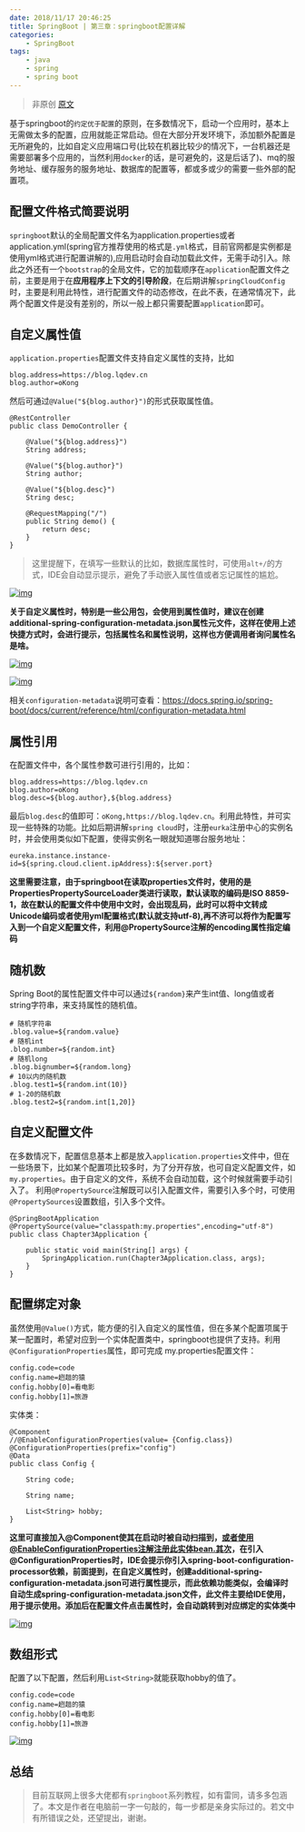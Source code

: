 ```yaml
---
date: 2018/11/17 20:46:25
title: SpringBoot | 第三章：springboot配置详解
categories:
    - SpringBoot
tags:
    - java
    - spring
    - spring boot 
---
```

> 非原创 [原文](https://blog.lqdev.cn/2018/07/14/springboot/chapter-third/)

基于springboot的`约定优于配置`的原则，在多数情况下，启动一个应用时，基本上无需做太多的配置，应用就能正常启动。但在大部分开发环境下，添加额外配置是无所避免的，比如自定义应用端口号(比较在机器比较少的情况下，一台机器还是需要部署多个应用的，当然利用`docker`的话，是可避免的，这是后话了)、mq的服务地址、缓存服务的服务地址、数据库的配置等，都或多或少的需要一些外部的配置项。

## 配置文件格式简要说明

`springboot`默认的全局配置文件名为application.properties或者application.yml(spring官方推荐使用的格式是`.yml`格式，目前官网都是实例都是使用yml格式进行配置讲解的),应用启动时会自动加载此文件，无需手动引入。除此之外还有一个`bootstrap`的全局文件，它的加载顺序在`application`配置文件之前，主要是用于在**应用程序上下文的引导阶段**，在后期讲解`springCloudConfig`时，主要是利用此特性，进行配置文件的动态修改，在此不表，在通常情况下，此两个配置文件是没有差别的，所以一般上都只需要配置`application`即可。

## 自定义属性值

`application.properties`配置文件支持自定义属性的支持，比如

```
blog.address=https://blog.lqdev.cn
blog.author=oKong
```



然后可通过`@Value("${blog.author}")`的形式获取属性值。

```
@RestController
public class DemoController {

	@Value("${blog.address}")
	String address;
	
	@Value("${blog.author}")
	String author;
	
	@Value("${blog.desc}")	
	String desc;
	
	@RequestMapping("/")
	public String demo() {
		return desc;
	}
}
```



> 这里提醒下，在填写一些默认的比如，数据库属性时，可使用`alt+/`的方式，IDE会自动显示提示，避免了手动嵌入属性值或者忘记属性的尴尬。

[![img](https://wx-10045722.cos.ap-shanghai.myqcloud.com/blog-srping-boot-1/95060000.jpg)](https://wx-10045722.cos.ap-shanghai.myqcloud.com/blog-srping-boot-1/95060000.jpg)

**关于自定义属性时，特别是一些公用包，会使用到属性值时，建议在创建additional-spring-configuration-metadata.json属性元文件，这样在使用上述快捷方式时，会进行提示，包括属性名和属性说明，这样也方便调用者询问属性名是啥。**

[![img](https://wx-10045722.cos.ap-shanghai.myqcloud.com/blog-srping-boot-1/32633042.jpg)](https://wx-10045722.cos.ap-shanghai.myqcloud.com/blog-srping-boot-1/32633042.jpg)

[![img](https://wx-10045722.cos.ap-shanghai.myqcloud.com/blog-srping-boot-1/64663506.jpg)](https://wx-10045722.cos.ap-shanghai.myqcloud.com/blog-srping-boot-1/64663506.jpg)

相关`configuration-metadata`说明可查看：<https://docs.spring.io/spring-boot/docs/current/reference/html/configuration-metadata.html>

## 属性引用

在配置文件中，各个属性参数可进行引用的，比如：

```
blog.address=https://blog.lqdev.cn
blog.author=oKong
blog.desc=${blog.author},${blog.address}
```



最后`blog.desc`的值即可：`oKong,https://blog.lqdev.cn`。利用此特性，并可实现一些特殊的功能。比如后期讲解`spring cloud`时，注册`eurka`注册中心的实例名时，并会使用类似如下配置，使得实例名一眼就知道哪台服务地址：

```
eureka.instance.instance-id=${spring.cloud.client.ipAddress}:${server.port}
```



**这里需要注意，由于springboot在读取properties文件时，使用的是PropertiesPropertySourceLoader类进行读取，默认读取的编码是ISO 8859-1，故在默认的配置文件中使用中文时，会出现乱码，此时可以将中文转成Unicode编码或者使用yml配置格式(默认就支持utf-8),再不济可以将作为配置写入到一个自定义配置文件，利用@PropertySource注解的encoding属性指定编码**

## 随机数

Spring Boot的属性配置文件中可以通过`${random}`来产生int值、long值或者string字符串，来支持属性的随机值。

```
# 随机字符串
.blog.value=${random.value}
# 随机int
.blog.number=${random.int}
# 随机long
.blog.bignumber=${random.long}
# 10以内的随机数
.blog.test1=${random.int(10)}
# 1-20的随机数
.blog.test2=${random.int[1,20]}
```



## 自定义配置文件

在多数情况下，配置信息基本上都是放入`application.properties`文件中，但在一些场景下，比如某个配置项比较多时，为了分开存放，也可自定义配置文件，如`my.properties`。由于自定义的文件，系统不会自动加载，这个时候就需要手动引入了。
利用`@PropertySource`注解既可以引入配置文件，需要引入多个时，可使用`@PropertySources`设置数组，引入多个文件。

```
@SpringBootApplication
@PropertySource(value="classpath:my.properties",encoding="utf-8")
public class Chapter3Application {

	public static void main(String[] args) {
		SpringApplication.run(Chapter3Application.class, args);
	}
}
```



## 配置绑定对象

虽然使用`@Value()`方式，能方便的引入自定义的属性值，但在多某个配置项属于某一配置时，希望对应到一个实体配置类中，springboot也提供了支持。利用`@ConfigurationProperties`属性，即可完成
my.properties配置文件：

```
config.code=code
config.name=趔趄的猿
config.hobby[0]=看电影
config.hobby[1]=旅游
```



实体类：

```
@Component
//@EnableConfigurationProperties(value= {Config.class})
@ConfigurationProperties(prefix="config")
@Data
public class Config {
	
	String code;
	
	String name;
	
	List<String> hobby;
}
```



**这里可直接加入@Component使其在启动时被自动扫描到，或者使用@EnableConfigurationProperties注解注册此实体bean.其次，在引入@ConfigurationProperties时，IDE会提示你引入spring-boot-configuration-processor依赖，前面提到，在自定义属性时，创建additional-spring-configuration-metadata.json可进行属性提示，而此依赖功能类似，会编译时自动生成spring-configuration-metadata.json文件，此文件主要给IDE使用，用于提示使用。添加后在配置文件点击属性时，会自动跳转到对应绑定的实体类中**

[![img](https://wx-10045722.cos.ap-shanghai.myqcloud.com/blog-srping-boot-1/30490525.jpg)](https://wx-10045722.cos.ap-shanghai.myqcloud.com/blog-srping-boot-1/30490525.jpg)

## 数组形式

配置了以下配置，然后利用`List<String>`就能获取hobby的值了。

```
config.code=code
config.name=趔趄的猿
config.hobby[0]=看电影
config.hobby[1]=旅游
```



[![img](https://wx-10045722.cos.ap-shanghai.myqcloud.com/blog-srping-boot-1/15003045.jpg)](https://wx-10045722.cos.ap-shanghai.myqcloud.com/blog-srping-boot-1/15003045.jpg)

## 总结

> 目前互联网上很多大佬都有`springboot`系列教程，如有雷同，请多多包涵了。本文是作者在电脑前一字一句敲的，每一步都是亲身实际过的。若文中有所错误之处，还望提出，谢谢。